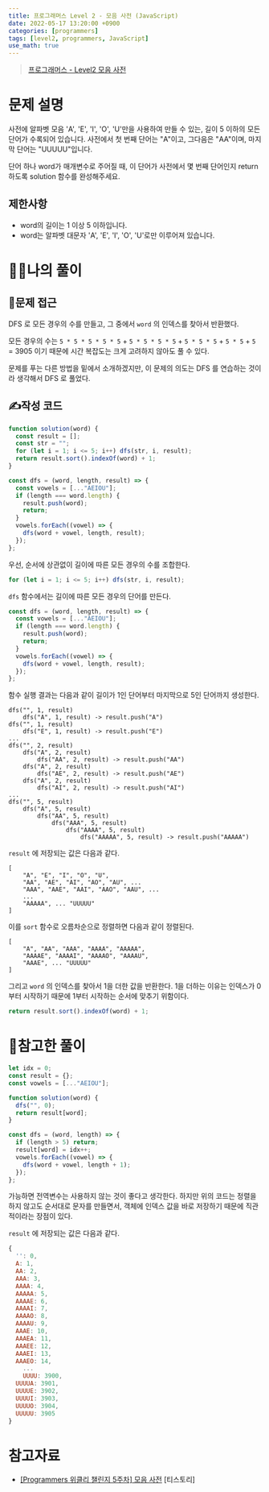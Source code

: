 ```yaml
---
title: 프로그래머스 Level 2 - 모음 사전 (JavaScript)
date: 2022-05-17 13:20:00 +0900
categories: [programmers]
tags: [level2, programmers, JavaScript]
use_math: true
---
```


> [프로그래머스 - Level2 모음 사전](https://programmers.co.kr/learn/courses/30/lessons/84512)

# 문제 설명

사전에 알파벳 모음 'A', 'E', 'I', 'O', 'U'만을 사용하여 만들 수 있는, 길이 5 이하의 모든 단어가 수록되어 있습니다. 사전에서 첫 번째 단어는 "A"이고, 그다음은 "AA"이며, 마지막 단어는 "UUUUU"입니다.

단어 하나 word가 매개변수로 주어질 때, 이 단어가 사전에서 몇 번째 단어인지 return 하도록 solution 함수를 완성해주세요.

## 제한사항

- word의 길이는 1 이상 5 이하입니다.
- word는 알파벳 대문자 'A', 'E', 'I', 'O', 'U'로만 이루어져 있습니다.

# 🙋‍♂️나의 풀이

## 🤔문제 접근

DFS 로 모든 경우의 수를 만들고, 그 중에서 `word` 의 인덱스를 찾아서 반환했다.

모든 경우의 수는 `5 * 5 * 5 * 5 * 5` + `5 * 5 * 5 * 5` + `5 * 5 * 5` + `5 * 5` + `5` = 3905 이기 때문에 시간 복잡도는 크게 고려하지 않아도 풀 수 있다.

문제를 푸는 다른 방법을 밑에서 소개하겠지만, 이 문제의 의도는 DFS 를 연습하는 것이라 생각해서 DFS 로 풀었다.

## ✍️작성 코드

```javascript
function solution(word) {
  const result = [];
  const str = "";
  for (let i = 1; i <= 5; i++) dfs(str, i, result);
  return result.sort().indexOf(word) + 1;
}

const dfs = (word, length, result) => {
  const vowels = [..."AEIOU"];
  if (length === word.length) {
    result.push(word);
    return;
  }
  vowels.forEach((vowel) => {
    dfs(word + vowel, length, result);
  });
};
```

우선, 순서에 상관없이 길이에 따른 모든 경우의 수를 조합한다.

```javascript
for (let i = 1; i <= 5; i++) dfs(str, i, result);
```

`dfs` 함수에서는 길이에 따른 모든 경우의 단어를 만든다.

```javascript
const dfs = (word, length, result) => {
  const vowels = [..."AEIOU"];
  if (length === word.length) {
    result.push(word);
    return;
  }
  vowels.forEach((vowel) => {
    dfs(word + vowel, length, result);
  });
};
```

함수 실행 결과는 다음과 같이 길이가 1인 단어부터 마지막으로 5인 단어까지 생성한다.

```
dfs("", 1, result)
	dfs("A", 1, result) -> result.push("A")
dfs("", 1, result)
	dfs("E", 1, result) -> result.push("E")
...
dfs("", 2, result)
	dfs("A", 2, result)
		dfs("AA", 2, result) -> result.push("AA")
	dfs("A", 2, result)
		dfs("AE", 2, result) -> result.push("AE")
	dfs("A", 2, result)
		dfs("AI", 2, result) -> result.push("AI")
...
dfs("", 5, result)
	dfs("A", 5, result)
		dfs("AA", 5, result)
			dfs("AAA", 5, result)
				dfs("AAAA", 5, result)
					dfs("AAAAA", 5, result) -> result.push("AAAAA")
```

`result` 에 저장되는 값은 다음과 같다.

```
[
	"A", "E", "I", "O", "U",
	"AA", "AE", "AI", "AO", "AU", ...
	"AAA", "AAE", "AAI", "AAO", "AAU", ...
	...
	"AAAAA", ... "UUUUU"
]
```

이를 `sort` 함수로 오름차순으로 정렬하면 다음과 같이 정렬된다.

```
[
	"A", "AA", "AAA", "AAAA", "AAAAA",
	"AAAAE", "AAAAI", "AAAAO", "AAAAU",
	"AAAE", ... "UUUUU"
]
```

그리고 `word` 의 인덱스를 찾아서 1을 더한 값을 반환한다. 1을 더하는 이유는 인덱스가 0 부터 시작하기 때문에 1부터 시작하는 순서에 맞추기 위함이다.

```javascript
return result.sort().indexOf(word) + 1;
```

# 👀참고한 풀이

```javascript
let idx = 0;
const result = {};
const vowels = [..."AEIOU"];

function solution(word) {
  dfs("", 0);
  return result[word];
}

const dfs = (word, length) => {
  if (length > 5) return;
  result[word] = idx++;
  vowels.forEach((vowel) => {
    dfs(word + vowel, length + 1);
  });
};
```

가능하면 전역변수는 사용하지 않는 것이 좋다고 생각한다. 하지만 위의 코드는 정렬을 하지 않고도 순서대로 문자를 만들면서, 객체에 인덱스 값을 바로 저장하기 때문에 직관적이라는 장점이 있다.

`result` 에 저장되는 값은 다음과 같다.

```javascript
{
  '': 0,
  A: 1,
  AA: 2,
  AAA: 3,
  AAAA: 4,
  AAAAA: 5,
  AAAAE: 6,
  AAAAI: 7,
  AAAAO: 8,
  AAAAU: 9,
  AAAE: 10,
  AAAEA: 11,
  AAAEE: 12,
  AAAEI: 13,
  AAAEO: 14,
	...
	UUUU: 3900,
  UUUUA: 3901,
  UUUUE: 3902,
  UUUUI: 3903,
  UUUUO: 3904,
  UUUUU: 3905
}
```

# 참고자료

- [[Programmers 위클리 챌린지 5주차] 모음 사전](https://jaimemin.tistory.com/m/1907) [티스토리]
